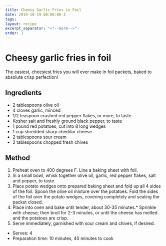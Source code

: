 ```yaml
---
title: Cheesy Garlic Fries in Foil
date: 2019-10-19 00:00:00 Z
tags:
layout: recipe
excerpt_separator: "<!--more-->"
order: 1
---
```


# Cheesy garlic fries in foil

The easiest, cheesiest fries you will ever make in foil packets, baked to absolute crisp perfection!

<!--more-->

## Ingredients

- 2 tablespoons olive oil
- 4 cloves garlic, minced
- 1/2 teaspoon crushed red pepper flakes, or more, to taste
- Kosher salt and freshly ground black pepper, to taste
- 1 pound red potatoes, cut into 8 long wedges
- 1 cup shredded sharp cheddar cheese
- 2 tablespoons sour cream
- 2 tablespoons chopped fresh chives




## Method

1.	Preheat oven to 400 degrees F. Line a baking sheet with foil.
2.	In a small bowl, whisk together olive oil, garlic, red pepper flakes, salt and pepper, to taste.
3.	Place potato wedges onto prepared baking sheet and fold up all 4 sides of the foil. Spoon the olive oil mixture over the potatoes. Fold the sides of the foil over the potato wedges, covering completely and sealing the packet closed.
4.	Place into oven and bake until tender, about 30-35 minutes.* Sprinkle with cheese; then broil for 2-3 minutes, or until the cheese has melted and the potatoes are crisp.
5.	Serve immediately, garnished with sour cream and chives, if desired.




- Serves: 4
- Preparation time: 10 minutes, 40 minutes to cook
